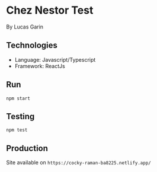 # Chez Nestor Test
By Lucas Garin

## Technologies
* Language: Javascript/Typescript
* Framework: ReactJs

## Run
`npm start`

## Testing
`npm test`

## Production
Site available on `https://cocky-raman-ba8225.netlify.app/`
